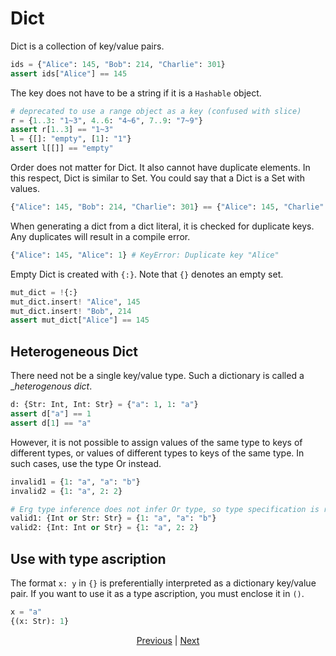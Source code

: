 # Dict

Dict is a collection of key/value pairs.

```python
ids = {"Alice": 145, "Bob": 214, "Charlie": 301}
assert ids["Alice"] == 145
```

The key does not have to be a string if it is a `Hashable` object.

```python
# deprecated to use a range object as a key (confused with slice)
r = {1..3: "1~3", 4..6: "4~6", 7..9: "7~9"}
assert r[1..3] == "1~3"
l = {[]: "empty", [1]: "1"}
assert l[[]] == "empty"
```

Order does not matter for Dict. It also cannot have duplicate elements. In this respect, Dict is similar to Set.
You could say that a Dict is a Set with values.

```python
{"Alice": 145, "Bob": 214, "Charlie": 301} == {"Alice": 145, "Charlie": 301, "Bob": 214}
```

When generating a dict from a dict literal, it is checked for duplicate keys.
Any duplicates will result in a compile error.

```python
{"Alice": 145, "Alice": 1} # KeyError: Duplicate key "Alice"
```

Empty Dict is created with `{:}`. Note that `{}` denotes an empty set.

```python
mut_dict = !{:}
mut_dict.insert! "Alice", 145
mut_dict.insert! "Bob", 214
assert mut_dict["Alice"] == 145
```

## Heterogeneous Dict

There need not be a single key/value type. Such a dictionary is called a __heterogenous dict_.

```python
d: {Str: Int, Int: Str} = {"a": 1, 1: "a"}
assert d["a"] == 1
assert d[1] == "a"
```

However, it is not possible to assign values of the same type to keys of different types, or values of different types to keys of the same type.
In such cases, use the type Or instead.

```python
invalid1 = {1: "a", "a": "b"}
invalid2 = {1: "a", 2: 2}

# Erg type inference does not infer Or type, so type specification is required
valid1: {Int or Str: Str} = {1: "a", "a": "b"}
valid2: {Int: Int or Str} = {1: "a", 2: 2}
```

## Use with type ascription

The format `x: y` in `{}` is preferentially interpreted as a dictionary key/value pair.
If you want to use it as a type ascription, you must enclose it in `()`.

```python
x = "a"
{(x: Str): 1}
```

<p align='center'>
    <a href='./11_tuple.md'>Previous</a> | <a href='./13_record.md'>Next</a>
</p>
